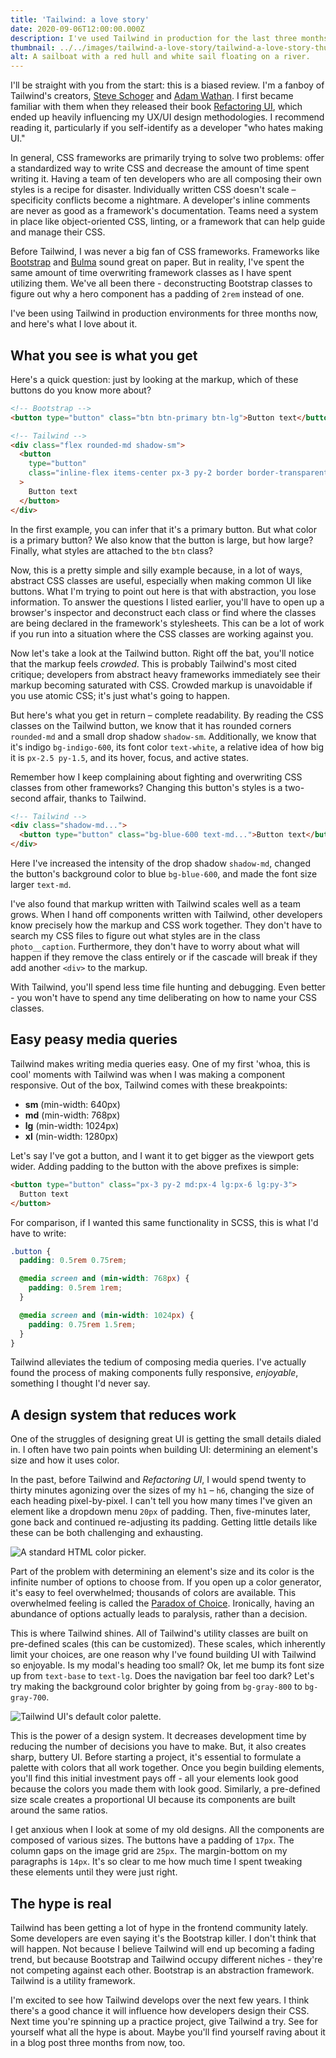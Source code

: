 ```yaml
---
title: 'Tailwind: a love story'
date: 2020-09-06T12:00:00.000Z
description: I've used Tailwind in production for the last three months. It's easy to use, simple to understand and has reduced the amount of time I've spent writing CSS.
thumbnail: ../../images/tailwind-a-love-story/tailwind-a-love-story-thumbnail.jpg
alt: A sailboat with a red hull and white sail floating on a river.
---
```


I'll be straight with you from the start: this is a biased review. I'm a fanboy of Tailwind's creators, [Steve Schoger](https://www.steveschoger.com/) and [Adam Wathan](https://adamwathan.me/). I first became familiar with them when they released their book [Refactoring UI](https://refactoringui.com/book/), which ended up heavily influencing my UX/UI design methodologies. I recommend reading it, particularly if you self-identify as a developer "who hates making UI."

In general, CSS frameworks are primarily trying to solve two problems: offer a standardized way to write CSS and decrease the amount of time spent writing it. Having a team of ten developers who are all composing their own styles is a recipe for disaster. Individually written CSS doesn't scale – specificity conflicts become a nightmare. A developer's inline comments are never as good as a framework's documentation. Teams need a system in place like object-oriented CSS, linting, or a framework that can help guide and manage their CSS.

Before Tailwind, I was never a big fan of CSS frameworks. Frameworks like [Bootstrap](https://getbootstrap.com/) and [Bulma](https://bulma.io/) sound great on paper. But in reality, I've spent the same amount of time overwriting framework classes as I have spent utilizing them. We've all been there - deconstructing Bootstrap classes to figure out why a hero component has a padding of `2rem` instead of one.

I've been using Tailwind in production environments for three months now, and here's what I love about it.

## What you see is what you get

Here's a quick question: just by looking at the markup, which of these buttons do you know more about?

```html
<!-- Bootstrap -->
<button type="button" class="btn btn-primary btn-lg">Button text</button>

<!-- Tailwind -->
<div class="flex rounded-md shadow-sm">
  <button
    type="button"
    class="inline-flex items-center px-3 py-2 border border-transparent text-sm leading-4 font-medium rounded-md text-white bg-indigo-600 hover:bg-indigo-500 focus:outline-none focus:border-indigo-700 focus:ring focus:ring-indigo active:bg-indigo-700 transition ease-in-out duration-150"
  >
    Button text
  </button>
</div>
```

In the first example, you can infer that it's a primary button. But what color is a primary button? We also know that the button is large, but how large? Finally, what styles are attached to the `btn` class?

Now, this is a pretty simple and silly example because, in a lot of ways, abstract CSS classes are useful, especially when making common UI like buttons. What I'm trying to point out here is that with abstraction, you lose information. To answer the questions I listed earlier, you'll have to open up a browser's inspector and deconstruct each class or find where the classes are being declared in the framework's stylesheets. This can be a lot of work if you run into a situation where the CSS classes are working against you.

Now let's take a look at the Tailwind button. Right off the bat, you'll notice that the markup feels _crowded_. This is probably Tailwind's most cited critique; developers from abstract heavy frameworks immediately see their markup becoming saturated with CSS. Crowded markup is unavoidable if you use atomic CSS; it's just what's going to happen.

But here's what you get in return – complete readability. By reading the CSS classes on the Tailwind button, we know that it has rounded corners `rounded-md` and a small drop shadow `shadow-sm`. Additionally, we know that it's indigo `bg-indigo-600`, its font color `text-white`, a relative idea of how big it is `px-2.5 py-1.5`, and its hover, focus, and active states.

Remember how I keep complaining about fighting and overwriting CSS classes from other frameworks? Changing this button's styles is a two-second affair, thanks to Tailwind.

```html
<!-- Tailwind -->
<div class="shadow-md...">
  <button type="button" class="bg-blue-600 text-md...">Button text</button>
</div>
```

Here I've increased the intensity of the drop shadow `shadow-md`, changed the button's background color to blue `bg-blue-600`, and made the font size larger `text-md`.

I've also found that markup written with Tailwind scales well as a team grows. When I hand off components written with Tailwind, other developers know precisely how the markup and CSS work together. They don't have to search my CSS files to figure out what styles are in the class `photo__caption`. Furthermore, they don't have to worry about what will happen if they remove the class entirely or if the cascade will break if they add another `<div>` to the markup.

With Tailwind, you'll spend less time file hunting and debugging. Even better - you won't have to spend any time deliberating on how to name your CSS classes.

## Easy peasy media queries

Tailwind makes writing media queries easy. One of my first 'whoa, this is cool' moments with Tailwind was when I was making a component responsive. Out of the box, Tailwind comes with these breakpoints:

- **sm** (min-width: 640px)
- **md** (min-width: 768px)
- **lg** (min-width: 1024px)
- **xl** (min-width: 1280px)

Let's say I've got a button, and I want it to get bigger as the viewport gets wider. Adding padding to the button with the above prefixes is simple:

```html
<button type="button" class="px-3 py-2 md:px-4 lg:px-6 lg:py-3">
  Button text
</button>
```

For comparison, if I wanted this same functionality in SCSS, this is what I'd have to write:

```scss
.button {
  padding: 0.5rem 0.75rem;

  @media screen and (min-width: 768px) {
    padding: 0.5rem 1rem;
  }

  @media screen and (min-width: 1024px) {
    padding: 0.75rem 1.5rem;
  }
}
```

Tailwind alleviates the tedium of composing media queries. I've actually found the process of making components fully responsive, _enjoyable_, something I thought I'd never say.

## A design system that reduces work

One of the struggles of designing great UI is getting the small details dialed in. I often have two pain points when building UI: determining an element's size and how it uses color.

In the past, before Tailwind and _Refactoring UI_, I would spend twenty to thirty minutes agonizing over the sizes of my `h1` – `h6`, changing the size of each heading pixel-by-pixel. I can't tell you how many times I've given an element like a dropdown menu `20px` of padding. Then, five-minutes later, gone back and continued re-adjusting its padding. Getting little details like these can be both challenging and exhausting.

![A standard HTML color picker.](../../images/tailwind-a-love-story/html-color-picker.png)

Part of the problem with determining an element's size and its color is the infinite number of options to choose from. If you open up a color generator, it's easy to feel overwhelmed; thousands of colors are available. This overwhelmed feeling is called the [Paradox of Choice](https://en.wikipedia.org/wiki/The_Paradox_of_Choice). Ironically, having an abundance of options actually leads to paralysis, rather than a decision.

This is where Tailwind shines. All of Tailwind's utility classes are built on pre-defined scales (this can be customized). These scales, which inherently limit your choices, are one reason why I've found building UI with Tailwind so enjoyable. Is my modal's heading too small? Ok, let me bump its font size up from `text-base` to `text-lg`. Does the navigation bar feel too dark? Let's try making the background color brighter by going from `bg-gray-800` to `bg-gray-700`.

![Tailwind UI's default color palette.](../../images/tailwind-a-love-story/tailwind-ui-color-palette.png)

This is the power of a design system. It decreases development time by reducing the number of decisions you have to make. But, it also creates sharp, buttery UI. Before starting a project, it's essential to formulate a palette with colors that all work together. Once you begin building elements, you'll find this initial investment pays off - all your elements look good because the colors you made them with look good. Similarly, a pre-defined size scale creates a proportional UI because its components are built around the same ratios.

I get anxious when I look at some of my old designs. All the components are composed of various sizes. The buttons have a padding of `17px`. The column gaps on the image grid are `25px`. The margin-bottom on my paragraphs is `14px`. It's so clear to me how much time I spent tweaking these elements until they were just right.

## The hype is real

Tailwind has been getting a lot of hype in the frontend community lately. Some developers are even saying it's the Bootstrap killer. I don't think that will happen. Not because I believe Tailwind will end up becoming a fading trend, but because Bootstrap and Tailwind occupy different niches - they're not competing against each other. Bootstrap is an abstraction framework. Tailwind is a utility framework.

I'm excited to see how Tailwind develops over the next few years. I think there's a good chance it will influence how developers design their CSS. Next time you're spinning up a practice project, give Tailwind a try. See for yourself what all the hype is about. Maybe you'll find yourself raving about it in a blog post three months from now, too.
